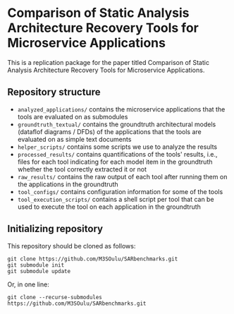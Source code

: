 # Comparison of Static Analysis Architecture Recovery Tools for Microservice Applications

This is a replication package for the paper titled Comparison of Static Analysis Architecture Recovery Tools for Microservice Applications.

## Repository structure

- ```analyzed_applications/``` contains the microservice applications that the tools are evaluated on as submodules
- ```groundtruth_textual/``` contains the groundtruth architectural models (dataflof diagrams / DFDs) of the applications that the tools are evaluated on as simple text documents
- ```helper_scripts/``` contains some scripts we use to analyze the results
- ```processed_results/``` contains quantifications of the tools' results, i.e., files for each tool indicating for each model item in the groundtruth whether the tool correctly extracted it or not
- ```raw_results/``` contains the raw output of each tool after running them on the applications in the groundtruth
- ```tool_configs/``` contains configuration information for some of the tools
- ```tool_execution_scripts/``` contains a shell script per tool that can be used to execute the tool on each application in the groundtruth



## Initializing repository

This repository should be cloned as follows:

```shell
git clone https://github.com/M3SOulu/SARbenchmarks.git
git submodule init
git submodule update
```

Or, in one line:

```shell
git clone --recurse-submodules https://github.com/M3SOulu/SARbenchmarks.git
```
